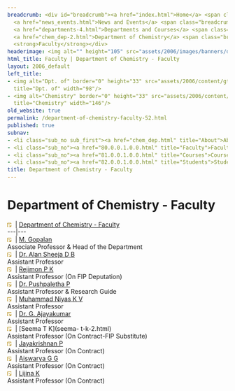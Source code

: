 ```yaml
---
breadcrumb: <div id="breadcrumb"><a href="index.html">Home</a> <span class="breadcrumb_spacer">&gt;</span>
  <a href="news_events.html">News and Events</a> <span class="breadcrumb_spacer">&gt;</span>
  <a href="departments-4.html">Departments and Courses</a> <span class="breadcrumb_spacer">&gt;</span>
  <a href="chem_dep-2.html">Department of Chemistry</a> <span class="breadcrumb_spacer">&gt;</span>
  <strong>Faculty</strong></div>
headerimage: <img alt="" height="105" src="assets/2006/images/banners/departments.jpg" width="472"/>
html_title: Faculty | Department of Chemistry - Faculty
layout: 2006_default
left_title:
- <img alt="Dpt. of" border="0" height="33" src="assets/2006/content/gt/fcb6421c7c62628408190d4ca84029e5.png"
  title="Dpt. of" width="98"/>
- <img alt="Chemistry" border="0" height="33" src="assets/2006/content/gt/7ed40be81a597d79acdb7f2e7ac6bfb9.png"
  title="Chemistry" width="146"/>
old_website: true
permalink: /department-of-chemistry-faculty-52.html
published: true
subnav:
- <li class="sub_no sub_first"><a href="chem_dep.html" title="About">About</a></li>
- <li class="sub_no"><a href="80.0.0.1.0.0.html" title="Faculty">Faculty</a></li>
- <li class="sub_no"><a href="81.0.0.1.0.0.html" title="Courses">Courses</a></li>
- <li class="sub_no"><a href="82.0.0.1.0.0.html" title="Students">Students</a></li>
title: Department of Chemistry - Faculty
---
```


# Department of Chemistry - Faculty

![](assets/2006/img/article/intlink_1.gif)![](assets/2006/img/leer.gif) | [Department of Chemistry -
Faculty](department-of-chemistry-faculty-52.html)  
---|---  
![](assets/2006/img/article/intlink_1.gif)![](assets/2006/img/leer.gif) | [M.
Gopalan](mgopalan-2.html)  
Associate Professor & Head of the Department  
![](assets/2006/img/article/intlink_1.gif)![](assets/2006/img/leer.gif) | [Dr. Alan Sheeja D
B](alansheejadb-2.html)  
Assistant Professor  
![](assets/2006/img/article/intlink_1.gif)![](assets/2006/img/leer.gif) | [Rejimon P
K](rejimonpk-2.html)  
Assistant Professor (On FIP Deputation)  
![](assets/2006/img/article/intlink_1.gif)![](assets/2006/img/leer.gif) | [Dr. Pushpaletha
P](pushpalethap-2.html)  
Assistant Professor & Research Guide  
![](assets/2006/img/article/intlink_1.gif)![](assets/2006/img/leer.gif) | [Muhammad Niyas K
V](niyaskv-2.html)  
Assistant Professor  
![](assets/2006/img/article/intlink_1.gif)![](assets/2006/img/leer.gif) | [Dr. G.
Ajayakumar](ajayang-2.html)  
Assistant Professor  
![](assets/2006/img/article/intlink_1.gif)![](assets/2006/img/leer.gif) | [Seema T K](seema-
t-k-2.html)  
Assistant Professor (On Contract-FIP Substitute)  
![](assets/2006/img/article/intlink_1.gif)![](assets/2006/img/leer.gif) | [Jayakrishnan
P](jayakrishnan-p-2.html)  
Assistant Professor (On Contract)  
![](assets/2006/img/article/intlink_1.gif)![](assets/2006/img/leer.gif) | [Aiswarya G
G](aiswarya-g-2.html)  
Assistant Professor (On Contract)  
![](assets/2006/img/article/intlink_1.gif)![](assets/2006/img/leer.gif) | [Lijina K](lijina-k-2.html)  
Assistant Professor (On Contract)